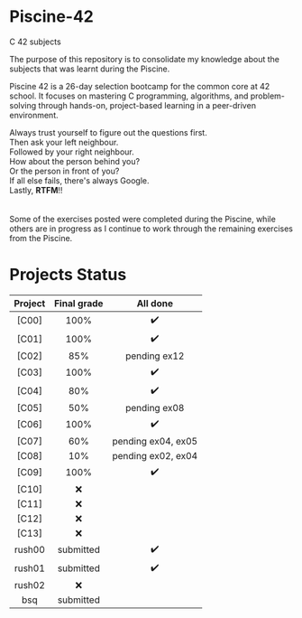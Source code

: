 # Piscine-42
C 42 subjects

The purpose of this repository is to consolidate my knowledge about the subjects that was learnt during the Piscine.

Piscine 42 is a 26-day selection bootcamp for the common core at 42 school. It focuses on mastering C programming, algorithms, and problem-solving through hands-on, project-based learning in a peer-driven environment.

Always trust yourself to figure out the questions first. <br>
Then ask your left neighbour.<br>
Followed by your right neighbour.<br>
How about the person behind you?<br>
Or the person in front of you?<br>
If all else fails, there's always Google.<br>
Lastly, **RTFM**!! <br>
<br>
<br>
Some of the exercises posted were completed during the Piscine, while others are in progress as I continue to work through the remaining exercises from the Piscine.

# Projects Status

| Project | Final grade | All done |
|:-------:|:-----:|:------:|
| [C00]| 100% | :heavy_check_mark: |
| [C01]| 100% | :heavy_check_mark: |
| [C02]| 85% | pending ex12 |
| [C03]| 100% | :heavy_check_mark: |
| [C04]| 80% | :heavy_check_mark: |
| [C05]| 50% | pending ex08 |
| [C06]| 100% | :heavy_check_mark: |
| [C07]| 60% | pending ex04, ex05 |
| [C08]| 10% | pending ex02, ex04 |
| [C09]| 100% | :heavy_check_mark: |
| [C10]| :x: |  |
| [C11]| :x: |  |
| [C12]| :x: |  |
| [C13]| :x: |  |
| rush00 | submitted | :heavy_check_mark: |
| rush01 | submitted | :heavy_check_mark: |
| rush02 | :x: |  |
| bsq | submitted |  |

